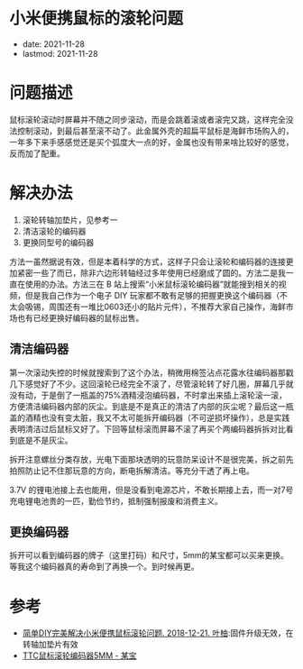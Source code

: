 # 小米便携鼠标的滚轮问题
- date: 2021-11-28
- lastmod: 2021-11-28
# 问题描述

鼠标滚轮滚动时屏幕并不随之同步滚动，而是会跳着滚或者滚完又跳，这样完全没法控制滚动，到最后甚至滚不动了。此金属外壳的超扁平鼠标是海鲜市场购入的，一年多下来手感感觉还是买个弧度大一点的好，金属也没有带来啥比较好的感觉，反而加了配重。

# 解决办法

1. 滚轮转轴加垫片，见参考一
2. 清洁滚轮的编码器
3. 更换同型号的编码器

方法一虽然据说有效，但是本着科学的方式，这样子只会让滚轮和编码器的连接更加紧密一些了而已，除非六边形转轴经过多年使用已经磨成了圆的。方法二是我一直在使用的办法。方法三在 B 站上搜索“小米鼠标滚轮编码器”就能搜到相关的视频，但是我自己作为一个电子 DIY 玩家都不敢有足够的把握更换这个编码器（不太会吸锡，周围还有一堆比0603还小的贴片元件），不推荐大家自己操作，海鲜市场也有已经更换好编码器的鼠标出售。

## 清洁编码器

第一次滚动失控的时候就搜索到了这个办法，稍微用棉签沾点花露水往编码器那戳几下感觉好了不少。这回滚轮已经完全不滚了，尽管滚轮转了好几圈，屏幕几乎就没有动，于是倒了一瓶盖的75%酒精浸泡编码器，不时拿出来插上滚轮滚一滚，方便清洁编码器内部的灰尘。到底是不是真正的清洁了内部的灰尘呢？最后这一瓶盖的酒精也没有变太脏，我又不太可能拆开编码器（不可逆损坏操作），总是实践表明清洁过后鼠标又好了。下回等鼠标滚而屏幕不滚了再买个两编码器拆拆对比看到底是不是灰尘。

拆开注意螺丝分类存放，光电下面那块透明的玩意防呆设计不是很完美，拆之前先拍照防止记不住那玩意的方向，断电拆解清洁。等充分干透了再上电。

3.7V 的锂电池接上去也能用，但是没看到电源芯片，不敢长期接上去，而一对7号充电锂电池贵的一匹，勤俭节约，抵制强制报废和消费主义。

## 更换编码器

拆开可以看到编码器的牌子（这里打码）和尺寸，5mm的某宝都可以买来更换。等我这个编码器真的寿命到了再换一个。到时候再更。

# 参考

- [简单DIY完美解决小米便携鼠标滚轮问题. 2018-12-21. 叶柚](https://post.smzdm.com/p/amm0w5gp/):固件升级无效，在转轴加垫片有效
- [TTC鼠标滚轮编码器5MM - 某宝](https://item.taobao.com/item.htm?id=636587336651&_u=t2dmg8j26111)
